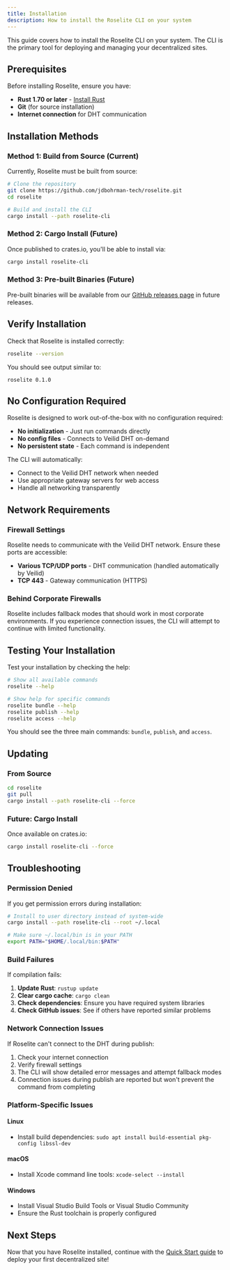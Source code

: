 ```yaml
---
title: Installation
description: How to install the Roselite CLI on your system
---
```


This guide covers how to install the Roselite CLI on your system. The CLI is the primary tool for deploying and managing your decentralized sites.

## Prerequisites

Before installing Roselite, ensure you have:

- **Rust 1.70 or later** - [Install Rust](https://rustup.rs/)
- **Git** (for source installation)
- **Internet connection** for DHT communication

## Installation Methods

### Method 1: Build from Source (Current)

Currently, Roselite must be built from source:

```bash
# Clone the repository
git clone https://github.com/jdbohrman-tech/roselite.git
cd roselite

# Build and install the CLI
cargo install --path roselite-cli
```

### Method 2: Cargo Install (Future)

Once published to crates.io, you'll be able to install via:

```bash
cargo install roselite-cli
```

### Method 3: Pre-built Binaries (Future)

Pre-built binaries will be available from our [GitHub releases page](https://github.com/jdbohrman-tech/roselite/releases) in future releases.

## Verify Installation

Check that Roselite is installed correctly:

```bash
roselite --version
```

You should see output similar to:
```
roselite 0.1.0
```

## No Configuration Required

Roselite is designed to work out-of-the-box with no configuration required:

- **No initialization** - Just run commands directly
- **No config files** - Connects to Veilid DHT on-demand
- **No persistent state** - Each command is independent

The CLI will automatically:
- Connect to the Veilid DHT network when needed
- Use appropriate gateway servers for web access
- Handle all networking transparently

## Network Requirements

### Firewall Settings

Roselite needs to communicate with the Veilid DHT network. Ensure these ports are accessible:

- **Various TCP/UDP ports** - DHT communication (handled automatically by Veilid)
- **TCP 443** - Gateway communication (HTTPS)

### Behind Corporate Firewalls

Roselite includes fallback modes that should work in most corporate environments. If you experience connection issues, the CLI will attempt to continue with limited functionality.

## Testing Your Installation

Test your installation by checking the help:

```bash
# Show all available commands
roselite --help

# Show help for specific commands
roselite bundle --help
roselite publish --help
roselite access --help
```

You should see the three main commands: `bundle`, `publish`, and `access`.

## Updating

### From Source

```bash
cd roselite
git pull
cargo install --path roselite-cli --force
```

### Future: Cargo Install

Once available on crates.io:

```bash
cargo install roselite-cli --force
```

## Troubleshooting

### Permission Denied

If you get permission errors during installation:

```bash
# Install to user directory instead of system-wide
cargo install --path roselite-cli --root ~/.local

# Make sure ~/.local/bin is in your PATH
export PATH="$HOME/.local/bin:$PATH"
```

### Build Failures

If compilation fails:

1. **Update Rust**: `rustup update`
2. **Clear cargo cache**: `cargo clean`
3. **Check dependencies**: Ensure you have required system libraries
4. **Check GitHub issues**: See if others have reported similar problems

### Network Connection Issues

If Roselite can't connect to the DHT during publish:

1. Check your internet connection
2. Verify firewall settings
3. The CLI will show detailed error messages and attempt fallback modes
4. Connection issues during publish are reported but won't prevent the command from completing

### Platform-Specific Issues

#### Linux
- Install build dependencies: `sudo apt install build-essential pkg-config libssl-dev`

#### macOS
- Install Xcode command line tools: `xcode-select --install`

#### Windows
- Install Visual Studio Build Tools or Visual Studio Community
- Ensure the Rust toolchain is properly configured

## Next Steps

Now that you have Roselite installed, continue with the [Quick Start guide](./quick-start/) to deploy your first decentralized site! 